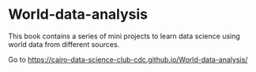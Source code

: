 # World-data-analysis
This book contains a series of mini projects to learn data science using world data from different sources.

Go to https://cairo-data-science-club-cdc.github.io/World-data-analysis/
